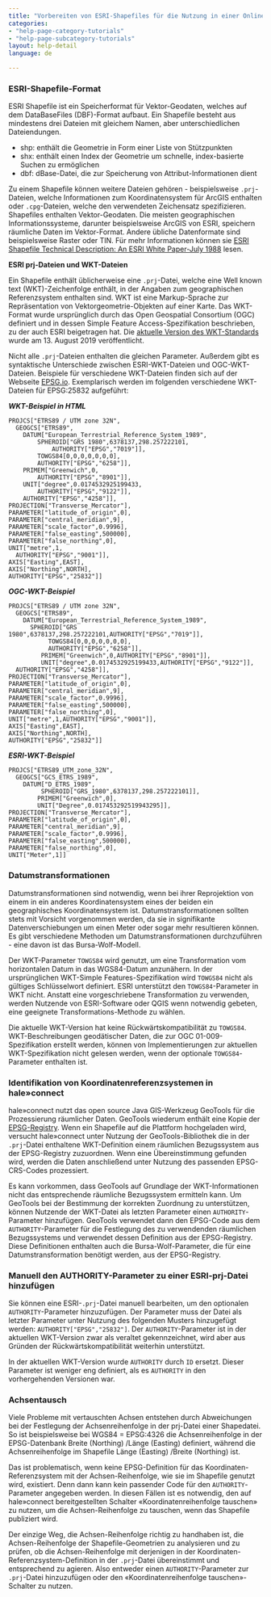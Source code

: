```yaml
---
title: "Vorbereiten von ESRI-Shapefiles für die Nutzung in einer Online-Transformation"
categories:
- "help-page-category-tutorials"
- "help-page-subcategory-tutorials"
layout: help-detail
language: de

---
```


### **ESRI-Shapefile-Format**

ESRI Shapefile ist ein Speicherformat für Vektor-Geodaten, welches auf dem DataBaseFiles (DBF)-Format aufbaut. Ein Shapefile besteht aus mindestens drei Dateien mit gleichem Namen, aber unterschiedlichen Dateiendungen.
  * shp: enthält die Geometrie in Form einer Liste von Stützpunkten
  * shx: enthält einen Index der Geometrie um schnelle, index-basierte Suchen zu ermöglichen
  * dbf: dBase-Datei, die zur Speicherung von Attribut-Informationen dient

Zu einem Shapefile können weitere Dateien gehören - beispielsweise `.prj`-Dateien, welche Informationen zum Koordinatensystem für ArcGIS enthalten oder `.cpg`-Dateien, welche den verwendeten Zeichensatz spezifizieren. Shapefiles enthalten Vektor-Geodaten. Die meisten geographischen Informationssysteme, darunter beispielsweise ArcGIS von ESRI, speichern räumliche Daten im Vektor-Format. Andere übliche Datenformate sind beispielsweise Raster oder TIN.
Für mehr Informationen können sie [ESRI Shapefile Technical Description: An ESRI White Paper-July 1988](www.esri.com/library/whitepapers/pdfs/shapefile.pdf) lesen.

**ESRI prj-Dateien und WKT-Dateien**

Ein Shapefile enthält üblicherweise eine `.prj`-Datei, welche eine Well known text (WKT)-Zeichenfolge enthält, in der Angaben zum geographischen Referenzsystem enthalten sind. WKT ist eine Markup-Sprache zur Repräsentation von Vektorgeometrie-Objekten auf einer Karte. Das WKT-Format wurde ursprünglich durch das Open Geospatial Consortium (OGC) definiert und in dessen Simple Feature Access-Spezifikation beschrieben, zu der auch ESRI beigetragen hat. Die [aktuelle Version des WKT-Standards](https://www.opengeospatial.org/standards/wkt-crs) wurde am 13. August 2019 veröffentlicht.

Nicht alle `.prj`-Dateien enthalten die gleichen Parameter. Außerdem gibt es syntaktische Unterschiede zwischen ESRI-WKT-Dateien und OGC-WKT-Dateien. Beispiele für verschiedene WKT-Dateien finden sich auf der Webseite [EPSG.io](https://epsg.io/). Exemplarisch werden im folgenden verschiedene WKT-Dateien für EPSG:25832 aufgeführt:

***WKT-Beispiel in HTML***

  ```
  PROJCS["ETRS89 / UTM zone 32N",
    GEOGCS["ETRS89",
      DATUM["European_Terrestrial_Reference_System_1989",
          SPHEROID["GRS 1980",6378137,298.257222101,
              AUTHORITY["EPSG","7019"]],
          TOWGS84[0,0,0,0,0,0,0],
          AUTHORITY["EPSG","6258"]],
      PRIMEM["Greenwich",0,
          AUTHORITY["EPSG","8901"]],
      UNIT["degree",0.0174532925199433,
          AUTHORITY["EPSG","9122"]],
      AUTHORITY["EPSG","4258"]],
  PROJECTION["Transverse_Mercator"],
  PARAMETER["latitude_of_origin",0],
  PARAMETER["central_meridian",9],
  PARAMETER["scale_factor",0.9996],
  PARAMETER["false_easting",500000],
  PARAMETER["false_northing",0],
  UNIT["metre",1,
    AUTHORITY["EPSG","9001"]],
  AXIS["Easting",EAST],
  AXIS["Northing",NORTH],
  AUTHORITY["EPSG","25832"]]
  ```

***OGC-WKT-Beispiel***

  ```
  PROJCS["ETRS89 / UTM zone 32N",
    GEOGCS["ETRS89",
      DATUM["European_Terrestrial_Reference_System_1989",
        SPHEROID["GRS 1980",6378137,298.257222101,AUTHORITY["EPSG","7019"]],
	         TOWGS84[0,0,0,0,0,0,0],
	         AUTHORITY["EPSG","6258"]],
	       PRIMEM["Greenwich",0,AUTHORITY["EPSG","8901"]],
	       UNIT["degree",0.0174532925199433,AUTHORITY["EPSG","9122"]],
    AUTHORITY["EPSG","4258"]],
  PROJECTION["Transverse_Mercator"],
  PARAMETER["latitude_of_origin",0],
  PARAMETER["central_meridian",9],
  PARAMETER["scale_factor",0.9996],
  PARAMETER["false_easting",500000],
  PARAMETER["false_northing",0],
  UNIT["metre",1,AUTHORITY["EPSG","9001"]],
  AXIS["Easting",EAST],
  AXIS["Northing",NORTH],
  AUTHORITY["EPSG","25832"]]
  ```

***ESRI-WKT-Beispiel***

  ```
  PROJCS["ETRS89_UTM_zone_32N",
    GEOGCS["GCS_ETRS_1989",
      DATUM["D_ETRS_1989",
	       SPHEROID["GRS_1980",6378137,298.257222101]],
	      PRIMEM["Greenwich",0],
	      UNIT["Degree",0.017453292519943295]],
  PROJECTION["Transverse_Mercator"],
  PARAMETER["latitude_of_origin",0],
  PARAMETER["central_meridian",9],
  PARAMETER["scale_factor",0.9996],
  PARAMETER["false_easting",500000],
  PARAMETER["false_northing",0],
  UNIT["Meter",1]]
  ```

### **Datumstransformationen**

Datumstransformationen sind notwendig, wenn bei ihrer Reprojektion von einem in ein anderes Koordinatensystem eines der beiden ein geographisches Koordinatensystem ist. Datumstransformationen sollten stets mit Vorsicht vorgenommen werden, da sie in signifikante Datenverschiebungen um einen Meter oder sogar mehr resultieren können. Es gibt verschiedene Methoden um Datumstransformationen durchzuführen - eine davon ist das Bursa-Wolf-Modell.

Der WKT-Parameter `TOWGS84` wird genutzt, um eine Transformation vom horizontalen Datum in das WGS84-Datum anzunähern.
In der ursprünglichen WKT-Simple Features-Spezifikation wird `TOWGS84` nicht als gültiges Schlüsselwort definiert. ESRI unterstützt den `TOWGS84`-Parameter in WKT nicht. Anstatt eine vorgeschriebene Transformation zu verwenden, werden Nutzende von ESRI-Software oder QGIS wenn notwendig gebeten, eine geeignete Transformations-Methode zu wählen.

Die aktuelle WKT-Version hat keine Rückwärtskompatibilität zu `TOWGS84`. WKT-Beschreibungen geodätischer Daten, die zur OGC 01-009-Spezifikation erstellt werden, können von Implementierungen zur aktuellen WKT-Spezifikation nicht gelesen werden, wenn der optionale `TOWGS84`-Parameter enthalten ist.

### **Identifikation von Koordinatenreferenzsystemen in hale»connect**

hale»connect nutzt das open source Java GIS-Werkzeug GeoTools für die Prozessierung räumlicher Daten. GeoTools wiederum enthält eine Kopie der [EPSG-Registry](https://www.epsg-registry.org/). Wenn ein Shapefile auf die Plattform hochgeladen wird, versucht hale»connect unter Nutzung der GeoTools-Bibliothek die in der `.prj`-Datei enthaltene WKT-Definition einem räumlichen Bezugssystem aus der EPSG-Registry zuzuordnen. Wenn eine Übereinstimmung gefunden wird, werden die Daten anschließend unter Nutzung des passenden EPSG-CRS-Codes prozessiert.

Es kann vorkommen, dass GeoTools auf Grundlage der WKT-Informationen nicht das entsprechende räumliche Bezugssystem ermitteln kann. Um GeoTools bei der Bestimmung der korrekten Zuordnung zu unterstützen, können Nutzende der WKT-Datei als letzten Parameter einen `AUTHORITY`- Parameter hinzufügen. GeoTools verwendet dann den EPSG-Code aus dem `AUTHORITY`-Parameter für die Festlegung des zu verwendenden räumlichen Bezugssystems und verwendet dessen Definition aus der EPSG-Registry. Diese Definitionen enthalten auch die Bursa-Wolf-Parameter, die für eine Datumstransformation benötigt werden, aus der EPSG-Registry.

### **Manuell den AUTHORITY-Parameter zu einer ESRI-prj-Datei hinzufügen**

Sie können eine ESRI-`.prj`-Datei manuell bearbeiten, um den optionalen `AUTHORITY`-Parameter hinzuzufügen. Der Parameter muss der Datei als letzter Parameter unter Nutzung des folgenden Musters hinzugefügt werden: `AUTHORITY["EPSG","25832"]`. Der `AUTHORITY`-Parameter ist in der aktuellen WKT-Version zwar als veraltet gekennzeichnet, wird aber aus Gründen der Rückwärtskompatibilität weiterhin unterstützt.

In der aktuellen WKT-Version wurde `AUTHORITY` durch `ID` ersetzt. Dieser Parameter ist weniger eng definiert, als es `AUTHORITY` in den vorhergehenden Versionen war.

### **Achsentausch** ###

Viele Probleme mit vertauschten Achsen entstehen durch Abweichungen bei der Festlegung der Achsenreihenfolge in der prj-Datei einer Shapedatei. So ist beispielsweise bei WGS84 = EPSG:4326 die Achsenreihenfolge in der EPSG-Datenbank Breite (Northing) /Länge (Easting) definiert, während die Achsenreihenfolge im Shapefile Länge (Easting) /Breite (Northing) ist.

Das ist problematisch, wenn keine EPSG-Definition für das Koordinaten-Referenzsystem mit der Achsen-Reihenfolge, wie sie im Shapefile genutzt wird, existiert. Denn dann kann kein passender Code für den `AUTHORITY`-Parameter angegeben werden. In diesen Fällen ist es notwendig, den auf hale»connect bereitgestellten Schalter &laquo;Koordinatenreihenfolge tauschen&raquo; zu nutzen, um die Achsen-Reihenfolge zu tauschen, wenn das Shapefile publiziert wird.

Der einzige Weg, die Achsen-Reihenfolge richtig zu handhaben ist, die Achsen-Reihenfolge der Shapefile-Geometrien zu analysieren und zu prüfen, ob die Achsen-Reihenfolge mit derjenigen in der Koordinaten-Referenzsystem-Definition in der `.prj`-Datei übereinstimmt und entsprechend zu agieren. Also entweder einen `AUTHORITY`-Parameter zur `.prj`-Datei hinzuzufügen oder den &laquo;Koordinatenreihenfolge tauschen&raquo;-Schalter zu nutzen.